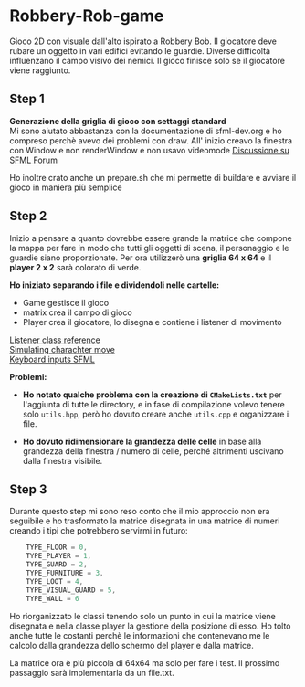 # Robbery-Rob-game
Gioco 2D con visuale dall'alto ispirato a Robbery Bob. Il giocatore deve rubare un oggetto in vari edifici evitando le guardie. Diverse difficoltà influenzano il campo visivo dei nemici. Il gioco finisce solo se il giocatore viene raggiunto.

## Step 1

**Generazione della griglia di gioco con settaggi standard**  
Mi sono aiutato abbastanza con la documentazione di sfml-dev.org e ho compreso perchè avevo dei problemi con draw. All' inizio creavo la finestra con Window e non renderWindow e non usavo videomode 
[Discussione su SFML Forum](https://en.sfml-dev.org/forums/index.php?topic=27467.0)

Ho inoltre crato anche un prepare.sh che mi permette di buildare e avviare il gioco in maniera più semplice

## Step 2
Inizio a pensare a quanto dovrebbe essere grande la matrice che compone la mappa per fare in modo che tutti gli oggetti di scena, il personaggio e le guardie siano proporzionate. 
Per ora utilizzerò una **griglia 64 x 64** e il **player 2 x 2** sarà colorato di verde.

**Ho iniziato separando i file e dividendoli nelle cartelle:**
- Game gestisce il gioco
- matrix crea il campo di gioco
- Player crea il giocatore, lo disegna e contiene i listener di movimento
 
[Listener class reference](https://www.sfml-dev.org/documentation/2.6.1/classsf_1_1Listener.php)  
[Simulating charachter move](https://en.sfml-dev.org/forums/index.php?topic=5378.0)  
[Keyboard inputs SFML](https://stackoverflow.com/questions/45257041/taking-2-keyboard-inputs-with-sfml)

**Problemi:**

- **Ho notato qualche problema con la creazione di `CMakeLists.txt`** per l'aggiunta di tutte le directory, e in fase di compilazione volevo tenere solo `utils.hpp`, però ho dovuto creare anche `utils.cpp` e organizzare i file.

- **Ho dovuto ridimensionare la grandezza delle celle** in base alla grandezza della finestra / numero di celle, perché altrimenti uscivano dalla finestra visibile.

## Step 3

Durante questo step mi sono reso conto che il mio approccio non era seguibile e ho trasformato la matrice disegnata in una matrice di numeri creando i tipi che potrebbero servirmi in futuro:

```c
    TYPE_FLOOR = 0,
    TYPE_PLAYER = 1,
    TYPE_GUARD = 2,
    TYPE_FURNITURE = 3,
    TYPE_LOOT = 4,
    TYPE_VISUAL_GUARD = 5,
    TYPE_WALL = 6
  ```  
Ho riorganizzato le classi tenendo solo un punto in cui la matrice viene disegnata e nella classe player la gestione della posizione di esso. Ho tolto anche tutte le costanti perchè le informazioni che contenevano me le calcolo dalla grandezza dello schermo del player e dalla matrice.

La matrice ora è più piccola di 64x64 ma solo per fare i test. Il prossimo passaggio sarà implementarla da un file.txt.